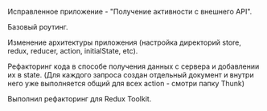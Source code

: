 Исправленное приложение - "Получение активности с внешнего API".

Базовый роутинг.

Изменение архитектуры приложения (настройка директорий store, redux, reducer, action, initialState, etc).

Рефакторинг кода в способе получения данных с сервера и добавлении их в state.
(Для каждого запроса создан отдельный документ и внутри него уже выполняется общий для всех action - смотри папку Thunk)


Выполнил рефакторинг для Redux Toolkit.
